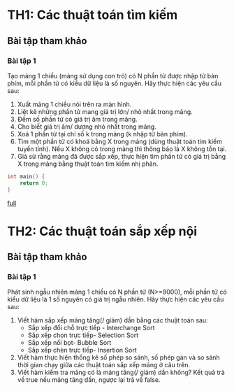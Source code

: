 # TH1: Các thuật toán tìm kiếm

## Bài tập tham khảo
    
### Bài tập 1

Tạo mảng 1 chiều (mảng sử dụng con trỏ) có N phần tử được nhập từ bàn phím, mỗi phần tử có kiểu dữ liệu là số nguyên.
Hãy thực hiện các yêu cầu sau:

1. Xuất mảng 1 chiều nói trên ra màn hình.
2. Liệt kê những phần tử mang giá trị lớn/ nhỏ nhất trong mảng.
3. Đếm số phần tử có giá trị âm trong mảng.
4. Cho biết giá trị âm/ dương nhỏ nhất trong mảng.
5. Xoá 1 phần tử tại chỉ số k trong mảng (k nhập từ bàn phím).
6. Tìm một phần tử có khoá bằng X trong mảng (dùng thuật toán tìm kiếm tuyến tính).
    Nếu X không có trong mảng thì thông báo là X không tồn tại.
7. Giả sử rằng mảng đã được sắp xếp, thực hiện tìm phần tử có giá trị bằng X trong mảng bằng thuật toán tìm kiếm nhị phân.

```c
int main() {
    return 0;
}
```
[full](bt1.cpp)

# TH2: Các thuật toán sắp xếp nội

## Bài tập tham khảo

### Bài tập 1

Phát sinh ngẫu nhiên mảng 1 chiều có N phần tử (N>=9000), mỗi phần tử có kiểu dữ liệu là 1 số nguyên có giá trị ngẫu nhiên.
Hãy thực hiện các yêu cầu sau:

1. Viết hàm sắp xếp mảng tăng(/ giảm) dần bằng các thuật toán sau:
    * Sắp xếp đổi chỗ trực tiếp - Interchange Sort
    * Sắp xếp chọn trực tiếp- Selection Sort
    * Sắp xếp nổi bọt- Bubble Sort
    * Sắp xếp chèn trực tiếp- Insertion Sort
2. Viết hàm thực hiện thống kê số phép so sánh, số phép gán và so sánh thời gian chạy giữa các thuật toán sắp xếp mảng ở câu trên.
3. Viết hàm kiểm tra mảng có là mảng tăng(/ giảm) dần không? Kết quả trả về true nếu mảng tăng dần, ngược lại trả về false.



